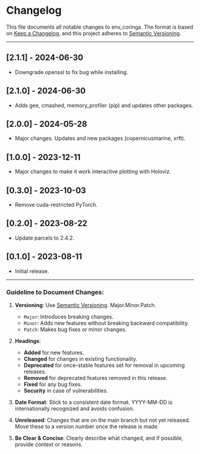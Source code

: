 # Changelog

This file documents all notable changes to env_coringa. The format is based on [Keep a Changelog](https://keepachangelog.com/en/1.0.0/), and this project adheres to [Semantic Versioning](https://semver.org/spec/v2.0.0.html).

---

## [2.1.1] - 2024-06-30

- Downgrade openssl to fix bug while installing.

## [2.1.0] - 2024-06-30

- Adds gee, cmashed, memory_profiler (pip) and updates other packages.

## [2.0.0] - 2024-05-28

- Major changes. Updates and new packages (copernicusmarine, xrft).

## [1.0.0] - 2023-12-11

- Major changes to make it work interactive plotting with Holoviz.

## [0.3.0] - 2023-10-03

- Remove cuda-restricted PyTorch.

## [0.2.0] - 2023-08-22

- Update parcels to 2.4.2.

## [0.1.0] - 2023-08-11

- Initial release.

---

### Guideline to Document Changes:

1. **Versioning**: Use [Semantic Versioning](https://semver.org/). Major.Minor.Patch.
    - `Major`: Introduces breaking changes.
    - `Minor`: Adds new features without breaking backward compatibility.
    - `Patch`: Makes bug fixes or minor changes.

2. **Headings**: 
    - **Added** for new features.
    - **Changed** for changes in existing functionality.
    - **Deprecated** for once-stable features set for removal in upcoming releases.
    - **Removed** for deprecated features removed in this release.
    - **Fixed** for any bug fixes.
    - **Security** in case of vulnerabilities.

3. **Date Format**: Stick to a consistent date format. YYYY-MM-DD is internationally recognized and avoids confusion.

4. **Unreleased**: Changes that are on the main branch but not yet released. Move these to a version number once the release is made.

5. **Be Clear & Concise**: Clearly describe what changed, and if possible, provide context or reasons.
